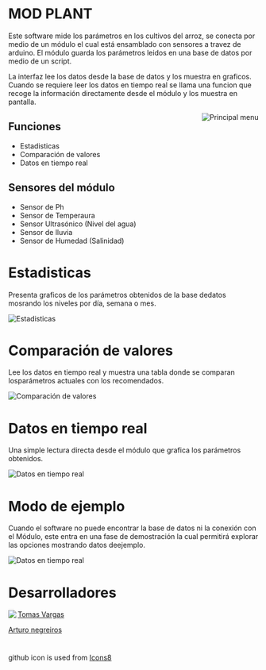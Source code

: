 # MOD PLANT

Este software mide los parámetros en los cultivos del arroz, se conecta por medio de un módulo el cual está ensamblado con sensores a travez de arduino. El módulo guarda los parámetros leidos en una base de datos por medio de un script.

La interfaz lee los datos desde la base de datos y los muestra en graficos. Cuando se requiere leer los datos en tiempo real se llama una funcion que recoge la información directamente desde el módulo y los muestra en pantalla.


<image align="right" src="screenshots/principal%20menu.png" alt="Principal menu"></image>

## Funciones
* Estadisticas
* Comparación de valores
* Datos en tiempo real

## Sensores del módulo
* Sensor de Ph
* Sensor de Temperaura
* Sensor Ultrasónico (Nivel del agua)
* Sensor de lluvia
* Sensor de Humedad (Salinidad)


# Estadisticas
Presenta graficos de los parámetros obtenidos de la base dedatos mosrando los niveles por día, semana o mes.

<image src="screenshots/grafics%20op1.png" alt="Estadisticas"></image>

# Comparación de valores
Lee los datos en tiempo real y muestra una tabla donde se comparan losparámetros actuales con los recomendados.

<image src="screenshots/values%20op2.png" alt="Comparación de valores"></image>

# Datos en tiempo real
Una simple lectura directa desde el módulo que grafica los parámetros obtenidos.

<image src="screenshots/trdata%20op3.png" alt="Datos en tiempo real"></image>

# Modo de ejemplo

Cuando el software no puede encontrar la base de datos ni la conexión con el Módulo, este entra en una fase de demostración la cual permitirá explorar las opciones mostrando datos deejemplo.

<image src="screenshots/connection%20error.png" alt="Datos en tiempo real"></image>

# Desarrolladores

<img align="left" src="https://img.icons8.com/bubbles/50/000000/github.png"/>
<a href="https://github.com/Tomvargas">Tomas Vargas</a>

<a href="https://github.com/Arturo0911">Arturo negreiros</a>

# 
github icon is used from <a href="https://icons8.com/icon/118553/github">Icons8</a>
